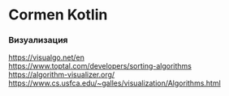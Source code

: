# Cormen Kotlin

### Визуализация

https://visualgo.net/en <br>
https://www.toptal.com/developers/sorting-algorithms <br>
https://algorithm-visualizer.org/ <br>
https://www.cs.usfca.edu/~galles/visualization/Algorithms.html <br>